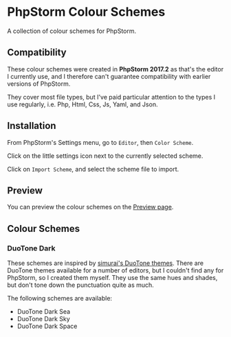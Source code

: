 # PhpStorm Colour Schemes
A collection of colour schemes for PhpStorm.

## Compatibility
These colour schemes were created in **PhpStorm 2017.2** as that's the editor I currently use, and I therefore can't guarantee compatibility with earlier versions of PhpStorm.

They cover most file types, but I've paid particular attention to the types I use regularly, i.e. Php, Html, Css, Js, Yaml, and Json.

## Installation
From PhpStorm's Settings menu, go to `Editor`, then `Color Scheme`.

Click on the little settings icon next to the currently selected scheme.

Click on `Import Scheme`, and select the scheme file to import.

## Preview
You can preview the colour schemes on the [Preview page](https://robmeijer.github.io/phpstorm-colour-schemes).

## Colour Schemes
### DuoTone Dark
These schemes are inspired by [simurai's DuoTone themes](http://simurai.com/projects/2016/01/01/duotone-themes). There are DuoTone themes available for a number of editors, but I couldn't find any for PhpStorm, so I created them myself.
They use the same hues and shades, but don't tone down the punctuation quite as much.
 
The following schemes are available:

- DuoTone Dark Sea
- DuoTone Dark Sky
- DuoTone Dark Space
